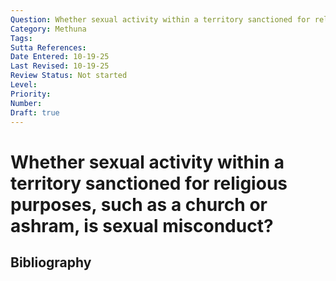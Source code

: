 ```yaml
---
Question: Whether sexual activity within a territory sanctioned for religious purposes, such as a church or ashram, is sexual misconduct?
Category: Methuna
Tags: 
Sutta References: 
Date Entered: 10-19-25
Last Revised: 10-19-25
Review Status: Not started
Level: 
Priority: 
Number: 
Draft: true
---
```


# Whether sexual activity within a territory sanctioned for religious purposes, such as a church or ashram, is sexual misconduct?

## Bibliography

<!-- 

Notes:



-->